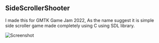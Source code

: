 ## SideScrollerShooter

I made this for GMTK Game Jam 2022, As the name suggest it is simple side scroller game made completely using C using SDL library.

![Screenshot](https://imgur.com/TeZCUaN.png)
